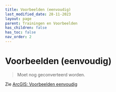 ```yaml
---
title: Voorbeelden (eenvoudig)
last_modified_date: 28-11-2023
layout: page
parent: Trainingen en Voorbeelden
has_children: false
has_toc: false
nav_order: 2
---
```


Voorbeelden (eenvoudig)
=======================

> Moet nog geconverteerd worden.

Zie [ArcGIS: Voorbeelden eenvoudig](https://web.brt.kadaster.nl/top10nlhelp/Arc-Map/Voorbeelden_van_simpele_praktijksituaties.htm)
